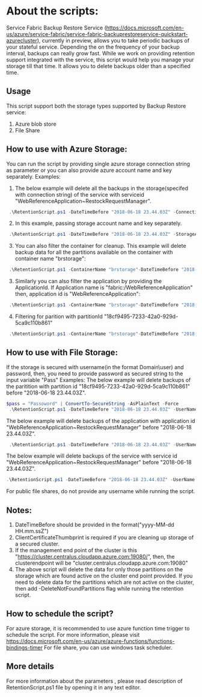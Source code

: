 
# About the scripts:
 Service Fabric Backup Restore Service (https://docs.microsoft.com/en-us/azure/service-fabric/service-fabric-backuprestoreservice-quickstart-azurecluster),
  currently in preview, allows you to take periodic backups of your stateful service. Depending the on the frequency of your backup interval, backups can really grow fast. 
 While we work on providing retention support integrated with the service, this script would help you manage your storage till that time. It allows you to delete backups older than a specified time.
 
## Usage
This script support both the storage types supported by Backup Restore service:
1) Azure blob store
2) File Share

 ## How to use with Azure Storage:
 
 You can run the script by providing single azure storage connection string as parameter or you can also provide azure account name and key separately.
 Examples:
1) The below example will delete all the backups in the storage(specifed with connection string) of the service with serviceid "WebReferenceApplication~RestockRequestManager".
```powershell
 .\RetentionScript.ps1 -DateTimeBefore "2018-06-18 23.44.03Z" -ConnectionString "your-connection-string" -ClusterEndPoint "clustername.centralus.cloupapp.azure.com:19080" -ClientCertificateThumbprint "Client#Certificate#Thumbpring" -ServiceId "WebReferenceApplication~RestockRequestManager"
```
2) In this example, passing storage account name and key separately. 
```powershell
 .\RetentionScript.ps1 -DateTimeBefore "2018-06-18 23.44.03Z" -StorageAccountName "storageaccountname" -StorageAccountName "storgeAccountName" -ClusterEndPoint "clustername.centralus.cloupapp.azure.com:19080" -ClientCertificateThumbprint "Client#Certificate#Thumbpring" -ServiceId "WebReferenceApplication~RestockRequestManager"
 ```
 3) You can also filter the container for cleanup. This example will delete backup data for all the partitions available on the container with container name "brstorage":
```powershell
 .\RetentionScript.ps1 -ContainerName "brstorage"-DateTimeBefore "2018-06-18 23.44.03Z" -StorageAccountName "storageaccountname" -StorageAccountName "storgeAccountName" -ClusterEndPoint "clustername.centralus.cloupapp.azure.com:19080" -ClientCertificateThumbprint "Client#Certificate#Thumbpring"
 ```
 3) Similarly you can also filter the application by providing the ApplicationId. If Application name is "fabric:/WebReferenceApplication" then,
 	  application id is "WebReferenceApplication":
```powershell
 .\RetentionScript.ps1 -ContainerName "brstorage"-DateTimeBefore "2018-06-18 23.44.03Z" -StorageAccountName "storageaccountname" -StorageAccountName "storgeAccountName" -ClusterEndPoint "clustername.centralus.cloupapp.azure.com:19080" -ClientCertificateThumbprint "Client#Certificate#Thumbpring" -ApplicationId "WebReferenceApplication~RestockRequestManager"
 ```
 4) Filtering for parition with partitionId "18cf9495-7233-42a0-929d-5ca9c110b861"
```powershell
 .\RetentionScript.ps1 -ContainerName "brstorage"-DateTimeBefore "2018-06-18 23.44.03Z" -StorageAccountName "storageaccountname" -StorageAccountName "storgeAccountName" -ClusterEndPoint "clustername.centralus.cloupapp.azure.com:19080" -ClientCertificateThumbprint "Client#Certificate#Thumbpring" -PartitionId "18cf9495-7233-42a0-929d-5ca9c110b861"
 ```
 
 ## How to use with File Storage:
 
  If the storage is secured with username(in the format Domain\user) and password, then, you need to provide password as secured string to the input variable "Pass"
  Examples: 
  The below example  will delete backups of  the paritition with partition id "18cf9495-7233-42a0-929d-5ca9c110b861" before "2018-06-18 23.44.03Z".
```powershell
$pass = "Passoword" | ConvertTo-SecureString -AsPlainText -Force
 .\RetentionScript.ps1 -DateTimeBefore "2018-06-18 23.44.03Z" -UserName "Domain\brsuser"  -ClusterEndPoint "clustername.centralus.cloupapp.azure.com:19080" -ClientCertificateThumbprint "Client#Certificate#Thumbpring" -Pass $pass -FileSharePath "\\fileshare\sharedfolder" -PartitionId "18cf9495-7233-42a0-929d-5ca9c110b861"  
 ```
 
  The below example  will delete backups of  the application with application id "WebReferenceApplication~RestockRequestManager" before "2018-06-18 23.44.03Z".
```powershell
 .\RetentionScript.ps1 -DateTimeBefore "2018-06-18 23.44.03Z" -UserName "Domain\brsuser"  -ClusterEndPoint "clustername.centralus.cloupapp.azure.com:19080" -ClientCertificateThumbprint "Client#Certificate#Thumbpring" -Pass $pass -FileSharePath "\\fileshare\sharedfolder" -ApplicationId "WebReferenceApplication"
 ```
 
  The below example  will delete backups of  the service with service id "WebReferenceApplication~RestockRequestManager" before "2018-06-18 23.44.03Z". 
 ```powershell
 .\RetentionScript.ps1 -DateTimeBefore "2018-06-18 23.44.03Z" -UserName "Domain\brsuser"  -ClusterEndPoint "clustername.centralus.cloupapp.azure.com:19080" -ClientCertificateThumbprint "Client#Certificate#Thumbpring" -Pass $pass -FileSharePath "\\fileshare\sharedfolder" -ServiceId "WebReferenceApplication~RestockRequestManager"
 ```

  For public file shares, do not provide any username while running the script.
 
  
 ## Notes:
 
 1) DateTimeBefore should be provided in the format("yyyy-MM-dd HH.mm.ssZ")
 2) ClientCertificateThumbprint is required if you are cleaning up storage of a secured cluster.
 3) If the management end point of the cluster is this "https://cluster.centralus.cloudapp.azure.com:19080/", then, the clusterendpoint will be "cluster.centralus.cloudapp.azure.com:19080"
 4) The above script will delete the data for only those partitions on the storage which are found active on the cluster end point provided. 
 	If you need to delete data for the partitions which are not active on the cluster, then add -DeleteNotFoundPartitions flag while running the retention script.

## How to schedule the script?

For azure storage, it is recommended to use azure function time trigger to schedule the script. For more information, please visit https://docs.microsoft.com/en-us/azure/azure-functions/functions-bindings-timer
For file share, you can use windows task scheduler.

## More details
For more information about the parameters , please read description of RetentionScript.ps1 file by opening it in any text editor.
